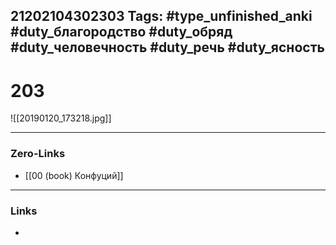 21202104302303
Tags: #type_unfinished_anki #duty_благородство #duty_обряд #duty_человечность #duty_речь #duty_ясность
---
# 203

![[20190120_173218.jpg]]

---
### Zero-Links
- [[00 (book) Конфуций]]
---
### Links
-